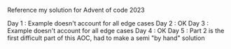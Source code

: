 Reference my solution for Advent of code 2023

Day 1 : 
Example doesn't account for all edge cases
Day 2 :
OK
Day 3 :
Example doesn't account for all edge cases
Day 4 :
OK
Day 5 :
Part 2 is the first difficult part of this AOC, had to make a semi "by hand" solution
